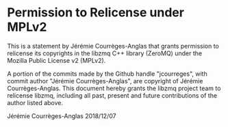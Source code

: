# Permission to Relicense under MPLv2

This is a statement by Jérémie Courrèges-Anglas
that grants permission to relicense its copyrights in the libzmq C++
library (ZeroMQ) under the Mozilla Public License v2 (MPLv2).

A portion of the commits made by the Github handle "jcourreges", with
commit author "Jérémie Courrèges-Anglas", are copyright of Jérémie Courrèges-Anglas.
This document hereby grants the libzmq project team to relicense libzmq,
including all past, present and future contributions of the author listed above.

Jérémie Courrèges-Anglas
2018/12/07
